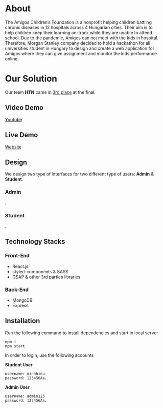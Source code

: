 # About
The Amigos Children’s Foundation is a nonprofit helping children battling chronic diseases in 12 hospitals across 4 Hungarian cities. Their aim is to help children keep their learning on-track while they are unable to attend school. 
Due to the pandemic, Amigos can not meet with the kids in hospital. Therefore, Morgan Stanley company decided to hold a hackathon for all universities student in Hungary to design and create a web application for Amigos where they can give assignment and monitor the kids performance online. 


# Our Solution
Our team **HTN** came in [3rd place](https://www.codetogive.hu/results) at the final. 
## Video Demo
[Youtube](https://www.youtube.com/watch?v=eKfQYZgQtIg)
## Live Demo
[Website](code-to-give.vercel.app)
## Design
We design two type of interfaces for two different type of users: **Admin** & **Student**.

### Admin
.
### Student
.
## Technology Stacks
### Front-End
 - React.js 
 - styled-components & SASS
 - GSAP
 & other 3rd parties libraries

### Back-End
- MongoDB
- Express 

## Installation 
Run the following command to install dependencies and start in local server

    npm i 
    npm start
In order to login, use the following accounts

  **Student User**

    username: minhhieu
    password: 123456Aa.
  
  **Admin User**
  
    username: admin123
    password: 123456Aa.
